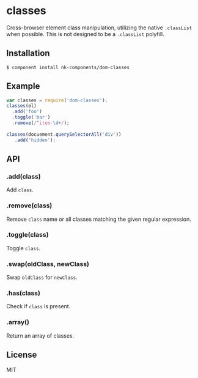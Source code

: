 
# classes

  Cross-browser element class manipulation, utilizing the native `.classList` when possible. This is not designed to be a `.classList` polyfill.

## Installation

```
$ component install nk-components/dom-classes
```

## Example

```js
var classes = require('dom-classes');
classes(el)
  .add('foo')
  .toggle('bar')
  .remove(/^item-\d+/);
 
classes(docuement.querySelectorAll('div'))
   .add('hidden');
```

## API

### .add(class)

  Add `class`.

### .remove(class)

  Remove `class` name or all classes matching the given regular expression.

### .toggle(class)

  Toggle `class`.

### .swap(oldClass, newClass)

Swap `oldClass` for `newClass`.

### .has(class)

  Check if `class` is present.

### .array()

  Return an array of classes.

## License

  MIT
